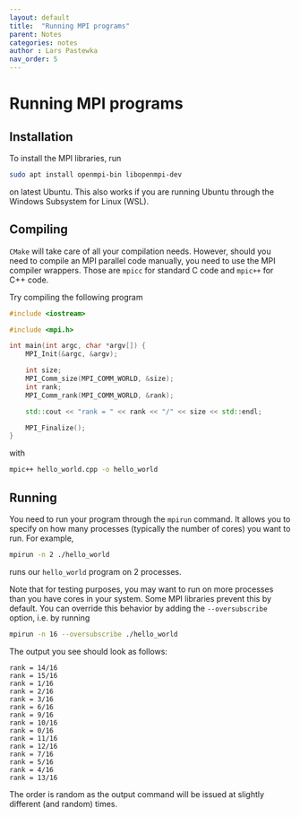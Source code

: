 ```yaml
---
layout: default
title:  "Running MPI programs"
parent: Notes
categories: notes
author : Lars Pastewka
nav_order: 5
---
```


# Running MPI programs

## Installation

To install the MPI libraries, run
```bash
sudo apt install openmpi-bin libopenmpi-dev
```
on latest Ubuntu. This also works if you are running Ubuntu through the Windows Subsystem for Linux (WSL).

## Compiling

`CMake` will take care of all your compilation needs. However, should you need to compile an MPI parallel code manually, you need to use the MPI compiler wrappers. Those are `mpicc` for standard C code and `mpic++` for C++ code.

Try compiling the following program
```c++
#include <iostream>

#include <mpi.h>

int main(int argc, char *argv[]) {
    MPI_Init(&argc, &argv);

    int size;
    MPI_Comm_size(MPI_COMM_WORLD, &size);
    int rank;
    MPI_Comm_rank(MPI_COMM_WORLD, &rank);

    std::cout << "rank = " << rank << "/" << size << std::endl;

    MPI_Finalize();
}
```
with
```bash
mpic++ hello_world.cpp -o hello_world
```

## Running

You need to run your program through the `mpirun` command. It allows you to specify on how many processes (typically the number of cores) you want to run. For example,
```bash
mpirun -n 2 ./hello_world
```
runs our `hello_world` program on 2 processes.

Note that for testing purposes, you may want to run on more processes than you have cores in your system. Some MPI libraries prevent this by default. You can override this behavior by adding the `--oversubscribe` option, i.e. by running
```bash
mpirun -n 16 --oversubscribe ./hello_world
```
The output you see should look as follows:
```
rank = 14/16
rank = 15/16
rank = 1/16
rank = 2/16
rank = 3/16
rank = 6/16
rank = 9/16
rank = 10/16
rank = 0/16
rank = 11/16
rank = 12/16
rank = 7/16
rank = 5/16
rank = 4/16
rank = 13/16
```
The order is random as the output command will be issued at slightly different (and random) times.
